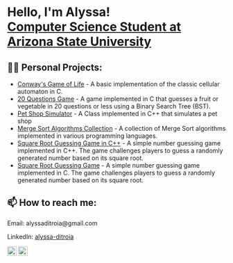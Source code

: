 <h1>Hello, I'm Alyssa! <br/><a href="https://github.com/alyssaditroia"></a> <a href="https://www.linkedin.com/in/alyssa-ditroia">Computer Science Student at Arizona State University</a> </h1>

<h2> 👨‍💻 Personal Projects:</h2>
<ul>
    <li>
        <a href="https://github.com/alyssaditroia/Game-of-Life">Conway's Game of Life</a> - A basic implementation of the classic cellular automaton in C.
    </li>
    <li>
        <a href="https://github.com/alyssaditroia/20-Questions">20 Questions Game</a> - A game implemented in C that guesses a fruit or vegetable in 20 questions or less using a Binary Search Tree (BST).
    </li>
    <li>
        <a href="https://github.com/alyssaditroia/pet_shop">Pet Shop Simulator</a> - A Class implemented in C++ that simulates a pet shop
    </li>
    <li>
        <a href="https://github.com/alyssaditroia/Merge-Sort">Merge Sort Algorithms Collection</a> -  A collection of Merge Sort algorithms implemented in various programming languages.
    </li>
    <li>
        <a href="https://github.com/alyssaditroia/guessing_game_cpp">Square Root Guessing Game in C++</a> - A simple number guessing game implemented in C++. The game challenges players to guess a randomly generated number based on its square root.
    </li>
    <li>
    <a href="https://github.com/alyssaditroia/guessing-game-C">Square Root Guessing Game</a> - A simple number guessing game implemented in C. The game challenges players to guess a randomly generated number based on its square root.
</li>
</ul>

<h2> 📫 How to reach me:</h2>
<p>Email: alyssaditroia@gmail.com</p>
<p>LinkedIn: <a href="https://www.linkedin.com/in/alyssa-ditroia/">alyssa-ditroia</a></p>

<a href="mailto:alyssaditroia@gmail.com" target="_blank">
  <img align="left" alt="alyssaditroia | Email" width="22px" src="https://cdn.jsdelivr.net/npm/simple-icons@3.13.0/icons/gmail.svg" />
</a>

<a href="https://www.linkedin.com/in/alyssa-ditroia/" target="_blank">
  <img align="left" alt="alyssaditroia | LinkedIn" width="22px" src="https://cdn.jsdelivr.net/npm/simple-icons@v3/icons/linkedin.svg" />
</a>


